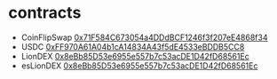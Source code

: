 # contracts
- CoinFlipSwap <a href="https://arbiscan.io/token/0x71F584C673054a4DDdBCF1246f3f207eE4868f34">0x71F584C673054a4DDdBCF1246f3f207eE4868f34</a>
- USDC <a href="https://arbiscan.io/token/0xFF970A61A04b1cA14834A43f5dE4533eBDDB5CC8">0xFF970A61A04b1cA14834A43f5dE4533eBDDB5CC8</a>
- LionDEX <a href="https://arbiscan.io/token/0x8eBb85D53e6955e557b7c53acDE1D42fD68561Ec">0x8eBb85D53e6955e557b7c53acDE1D42fD68561Ec</a>
- esLionDEX <a href="https://arbiscan.io/token/0x8eBb85D53e6955e557b7c53acDE1D42fD68561Ec">0x8eBb85D53e6955e557b7c53acDE1D42fD68561Ec</a>
